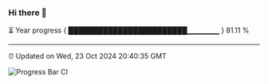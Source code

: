 ### Hi there 👋

⏳ Year progress { ████████████████████████▁▁▁▁▁▁ } 81.11 %

---

⏰ Updated on Wed, 23 Oct 2024 20:40:35 GMT

![Progress Bar CI](https://github.com/IshwaranRudhara/GIT-ACTION/workflows/Progress%20Bar%20CI/badge.svg)
